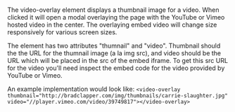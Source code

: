 # <video-overlay>

The video-overlay element displays a thumbnail image for a video. When clicked it will open a modal overlaying the page with the YouTube or Vimeo hosted video in the center. The overlaying embed video will change size responsively for various screen sizes.

The element has two attributes "thumnail" and "video". Thumbnail should the the URL for the thumnail image (a la img src), and video should be the URL which will be placed in the src of the embed iframe. To get this src URL for the video you'll need inspect the embed code for the video provided by YouTube or Vimeo.

An example implementation would look like:
`<video-overlay thumbnail="http://bradclapper.com/img/thumbnails/carrie-slaughter.jpg" video="//player.vimeo.com/video/39749817"></video-overlay>`
